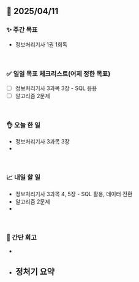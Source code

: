 ## 📅 2025/04/11


### ✨ 주간 목표

- 정보처리기사 1권 1회독

<br/>

### ✅ 일일 목표 체크리스트(어제 정한 목표)

- [ ] 정보처리기사 3과목 3장 - SQL 응용
- [ ] 알고리즘 2문제

<br/>

### 👌 오늘 한 일

- 정보처리기사 3과목 3장
- 

<br/>

### 📈 내일 할 일

- 정보처리기사 3과목 4, 5장 - SQL 활용, 데이터 전환
- 알고리즘 2문제
- 
  
<br/>

### 💭 간단 회고

- 
- 정처기 요약
  - 
